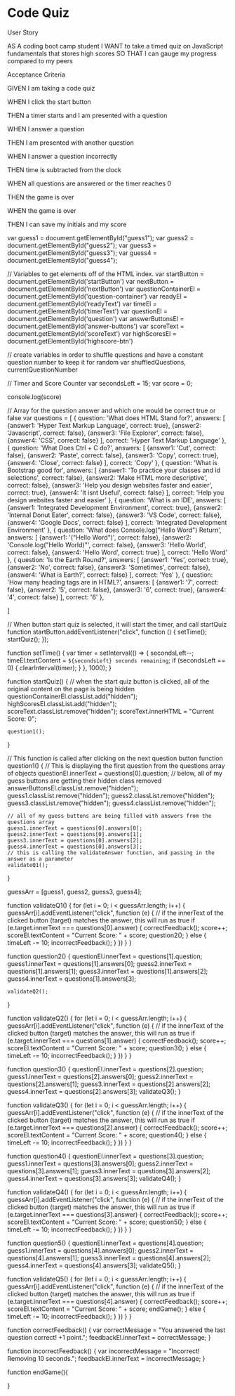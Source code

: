 # Code Quiz
 
User Story

AS A coding boot camp student
I WANT to take a timed quiz on JavaScript fundamentals that stores high scores
SO THAT I can gauge my progress compared to my peers



Acceptance Criteria

GIVEN I am taking a code quiz

WHEN I click the start button

THEN a timer starts and I am presented with a question

WHEN I answer a question

THEN I am presented with another question

WHEN I answer a question incorrectly

THEN time is subtracted from the clock

WHEN all questions are answered or the timer reaches 0

THEN the game is over

WHEN the game is over

THEN I can save my initials and my score





var guess1 = document.getElementById("guess1");
var guess2 = document.getElementById("guess2");
var guess3 = document.getElementById("guess3");
var guess4 = document.getElementById("guess4");


// Variables to get elements off of the HTML index.
var startButton = document.getElementById('startButton')
var nextButton = document.getElementById('nextButton')
var questionContainerEl = document.getElementById('question-container')
var readyEl = document.getElementById('readyText')
var timeEl = document.getElementById('timerText')
var questionEl = document.getElementById('question')
var answerButtonsEl = document.getElementById('answer-buttons')
var scoreText = document.getElementById('scoreText')
var highScoresEl = document.getElementById('highscore-btn')

// create variables in order to shuffle questions and have a constant question number to keep it for random 
var shuffledQuestions, currentQuestionNumber

// Timer and Score Counter
var secondsLeft = 15;
var score = 0;

console.log(score)

// Array for the question answer and which one would be correct true or false
var questions = [
    {
        question: 'What does HTML Stand for?',
        answers: [
            {answer1: 'Hyper Text Markup Language', correct: true},
            {answer2: 'Javascript', correct: false},
            {answer3: 'File Explorer', correct: false},
            {answer4: 'CSS', correct: false}
        ],
        correct: 'Hyper Text Markup Language'
    },
    {
        question: 'What Does Ctrl + C do?',
        answers: [
            {answer1: 'Cut', correct: false},
            {answer2: 'Paste', correct: false},
            {answer3: 'Copy', correct: true},
            {answer4: 'Close', correct: false}
        ],
        correct: 'Copy'
    },
    {
        question: 'What is Bootstrap good for',
        answers: [
            {answer1: 'To practice your classes and id selections', correct: false},
            {answer2: 'Make HTML more descriptive', correct: false},
            {answer3: 'Help you design websites faster and easier', correct: true},
            {answer4: 'It isnt Useful', correct: false}
        ],
        correct: 'Help you design websites faster and easier'
    },
    {
        question: 'What is an IDE',
        answers: [
            {answer1: 'Integrated Development Environment', correct: true},
            {answer2: 'Internal Donut Eater', correct: false},
            {answer3: 'VS Code', correct: false},
            {answer4: 'Google Docs', correct: false}
        ],
        correct: 'Integrated Development Environment'
    },
    {
        question: 'What does Console.log("Hello Word") Return',
        answers: [
            {answer1: '("Hello Word")', correct: false},
            {answer2: 'Console.log("Hello World)"', correct: false},
            {answer3: 'Hello World', correct: false},
            {answer4: 'Hello Word', correct: true}
        ],
        correct: 'Hello Word'
    },
    {
        question: 'Is the Earth Round?',
        answers: [
            {answer1: 'Yes', correct: true},
            {answer2: 'No', correct: false},
            {answer3: 'Sometimes', correct: false},
            {answer4: 'What is Earth?', correct: false}
        ],
        correct: 'Yes'
    },
    {
        question: 'How many heading tags are in HTML?',
        answers: [
            {answer1: '7', correct: false},
            {answer2: '5', correct: false},
            {answer3: '6', correct: true},
            {answer4: '4', correct: false}
        ],
        correct: '6'
    },

]


// When button start quiz is selected, it will start the timer, and call startQuiz function
startButton.addEventListener("click", function () {
    setTime();
    startQuiz();
  });
  
  function setTime() {
    var timer = setInterval(() => {
      secondsLeft--;
      timeEl.textContent = `${secondsLeft} seconds remaining`;
      if (secondsLeft == 0) {
        clearInterval(timer);
      }
    }, 1000);
  }
  
  function startQuiz() {
    // when the start quiz button is clicked, all of the original content on the page is being hidden
    questionContainerEl.classList.add("hidden");
    highScoresEl.classList.add("hidden");
    scoreText.classList.remove("hidden");
    scoreText.innerHTML = "Current Score: 0";
  
  
    question1();
  }


  
  // This function is called after clicking on the next question button
  function question1() {
    // This is displaying the first question from the questions array of objects
    questionEl.innerText = questions[0].question;
    // below, all of my guess buttons are getting their hidden class removed
    answerButtonsEl.classList.remove("hidden");
    guess1.classList.remove("hidden");
    guess2.classList.remove("hidden");
    guess3.classList.remove("hidden");
    guess4.classList.remove("hidden");
  
    // all of my guess buttons are being filled with answers from the questions array
    guess1.innerText = questions[0].answers[0];
    guess2.innerText = questions[0].answers[1];
    guess3.innerText = questions[0].answers[2];
    guess4.innerText = questions[0].answers[3];
    // this is calling the validateAnswer function, and passing in the answer as a parameter
    validateQ1();
  }
  
  guessArr = [guess1, guess2, guess3, guess4];
  
  function validateQ1() {
    for (let i = 0; i < guessArr.length; i++) {
      guessArr[i].addEventListener("click", function (e) {
        // if the innerText of the clicked button (target) matches the answer, this will run as true 
        if (e.target.innerText === questions[0].answer) {
          correctFeedback();
          score++;
          scoreEl.textContent = "Current Score: " + score;
          question2();
        } else {
          timeLeft -= 10;
          incorrectFeedback();
        }
      })
    }
  }
  
  function question2() {
    questionEl.innerText = questions[1].question;
    guess1.innerText = questions[1].answers[0];
    guess2.innerText = questions[1].answers[1];
    guess3.innerText = questions[1].answers[2];
    guess4.innerText = questions[1].answers[3];
  
    validateQ2();
  }
  
  function validateQ2() {
    for (let i = 0; i < guessArr.length; i++) {
      guessArr[i].addEventListener("click", function (e) {
        // if the innerText of the clicked button (target) matches the answer, this will run as true 
        if (e.target.innerText === questions[1].answer) {
          correctFeedback();
          score++;
          scoreEl.textContent = "Current Score: " + score;
          question3();
        } else {
          timeLeft -= 10;
          incorrectFeedback();
        }
      })
    }
  }
  
  function question3() {
    questionEl.innerText = questions[2].question;
    guess1.innerText = questions[2].answers[0];
    guess2.innerText = questions[2].answers[1];
    guess3.innerText = questions[2].answers[2];
    guess4.innerText = questions[2].answers[3];
    validateQ3();
  }
  
  function validateQ3() {
    for (let i = 0; i < guessArr.length; i++) {
      guessArr[i].addEventListener("click", function (e) {
        // if the innerText of the clicked button (target) matches the answer, this will run as true 
        if (e.target.innerText === questions[2].answer) {
          correctFeedback();
          score++;
          scoreEl.textContent = "Current Score: " + score;
          question4();
        } else {
          timeLeft -= 10;
          incorrectFeedback();
        }
      })
    }
  }
  
  function question4() {
    questionEl.innerText = questions[3].question;
    guess1.innerText = questions[3].answers[0];
    guess2.innerText = questions[3].answers[1];
    guess3.innerText = questions[3].answers[2];
    guess4.innerText = questions[3].answers[3];
    validateQ4();
  }
  
  function validateQ4() {
    for (let i = 0; i < guessArr.length; i++) {
      guessArr[i].addEventListener("click", function (e) {
        // if the innerText of the clicked button (target) matches the answer, this will run as true 
        if (e.target.innerText === questions[3].answer) {
          correctFeedback();
          score++;
          scoreEl.textContent = "Current Score: " + score;
          question5();
        } else {
          timeLeft -= 10;
          incorrectFeedback();
        }
      })
    }
  }
  
  function question5() {
    questionEl.innerText = questions[4].question;
    guess1.innerText = questions[4].answers[0];
    guess2.innerText = questions[4].answers[1];
    guess3.innerText = questions[4].answers[2];
    guess4.innerText = questions[4].answers[3];
    validateQ5();
  }
  
  function validateQ5() {
    for (let i = 0; i < guessArr.length; i++) {
      guessArr[i].addEventListener("click", function (e) {
        // if the innerText of the clicked button (target) matches the answer, this will run as true 
        if (e.target.innerText === questions[4].answer) {
          correctFeedback();
          score++;
          scoreEl.textContent = "Current Score: " + score;
          endGame();
        } else {
          timeLeft -= 10;
          incorrectFeedback();
        }
      })
    }
  }
  
  function correctFeedback() {
    var correctMessage = "You answered the last question correct! +1 point.";
    feedbackEl.innerText = correctMessage;
  }
  
  function incorrectFeedback() {
    var incorrectMessage = "Incorrect! Removing 10 seconds.";
    feedbackEl.innerText = incorrectMessage;
  }
  
  function endGame(){
  
  }